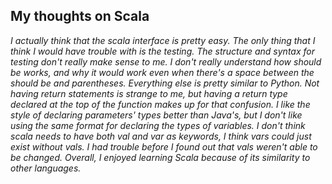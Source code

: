 ## My thoughts on Scala
_I actually think that the scala interface is pretty easy. The only thing that I think I would have trouble with is the testing. The structure and syntax for testing don't really make sense to me. I don't really understand how should be works, and why it would work even when there's a space between the should be and parentheses. Everything else is pretty similar to Python. Not having return statements is strange to me, but having a return type declared at the top of the function makes up for that confusion. I like the style of declaring parameters' types better than Java's, but I don't like using the same format for declaring the types of variables. I don't think scala needs to have both val and var as keywords, I think vars could just exist without vals. I had trouble before I found out that vals weren't able to be changed. Overall, I enjoyed learning Scala because of its similarity to other languages._
